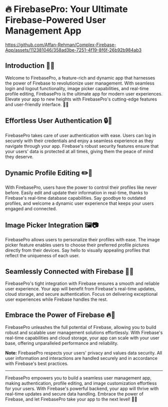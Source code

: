 # 🔥 FirebasePro: Your Ultimate Firebase-Powered User Management App


https://github.com/Affan-Rehman/Complex-Firebase-App/assets/112381046/358ad3be-7251-4f19-8f6f-26b92b984ab3


## Introduction 🌟📱

Welcome to FirebasePro, a feature-rich and dynamic app that harnesses the power of Firebase to revolutionize user management. With seamless login and logout functionality, image picker capabilities, and real-time profile editing, FirebasePro is the ultimate app for modern user experiences. Elevate your app to new heights with FirebasePro's cutting-edge features and user-friendly interface. 💼🔥

## Effortless User Authentication 🔒🔑

FirebasePro takes care of user authentication with ease. Users can log in securely with their credentials and enjoy a seamless experience as they navigate through your app. Firebase's robust security features ensure that your users' data is protected at all times, giving them the peace of mind they deserve.

## Dynamic Profile Editing ✏️👤

With FirebasePro, users have the power to control their profiles like never before. Easily edit and update their information in real-time, thanks to Firebase's real-time database capabilities. Say goodbye to outdated profiles, and welcome a dynamic user experience that keeps your users engaged and connected.

## Image Picker Integration 🖼️📷

FirebasePro allows users to personalize their profiles with ease. The image picker feature enables users to choose their preferred profile pictures directly from their devices. Say hello to visually appealing profiles that reflect the uniqueness of each user.

## Seamlessly Connected with Firebase 🔗🌐

FirebasePro's tight integration with Firebase ensures a smooth and reliable user experience. Your app will benefit from Firebase's real-time updates, cloud storage, and secure authentication. Focus on delivering exceptional user experiences while Firebase handles the rest.

## Embrace the Power of Firebase 🔥🚀

FirebasePro unleashes the full potential of Firebase, allowing you to build robust and scalable user management solutions effortlessly. With Firebase's real-time capabilities and cloud storage, your app can scale with your user base, offering unparalleled performance and reliability.

**Note:** FirebasePro respects your users' privacy and values data security. All user information and interactions are handled securely and in accordance with Firebase's best practices.

---

FirebasePro empowers you to build a seamless user management app, making authentication, profile editing, and image customization effortless for your users. With Firebase's powerful backend, your app will thrive with real-time updates and secure data handling. Embrace the power of Firebase, and let FirebasePro take your app to the next level! 🚀📱
